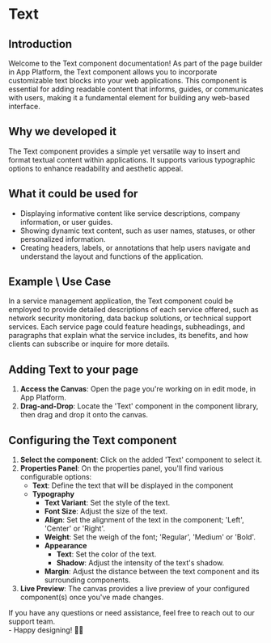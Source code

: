 # Text

## Introduction

Welcome to the Text component documentation! As part of the page builder in App Platform, the Text component allows you to incorporate customizable text blocks into your web applications. This component is essential for adding readable content that informs, guides, or communicates with users, making it a fundamental element for building any web-based interface.

## Why we developed it

The Text component provides a simple yet versatile way to insert and format textual content within applications. It supports various typographic options to enhance readability and aesthetic appeal.

## What it could be used for

* Displaying informative content like service descriptions, company information, or user guides.
* Showing dynamic text content, such as user names, statuses, or other personalized information.
* Creating headers, labels, or annotations that help users navigate and understand the layout and functions of the application.

## **Example \ Use Case**

In a service management application, the Text component could be employed to provide detailed descriptions of each service offered, such as network security monitoring, data backup solutions, or technical support services. Each service page could feature headings, subheadings, and paragraphs that explain what the service includes, its benefits, and how clients can subscribe or inquire for more details.&#x20;

## Adding Text to your page

1. **Access the Canvas**: Open the page you're working on in edit mode, in App Platform.
2. **Drag-and-Drop**: Locate the 'Text' component in the component library, then drag and drop it onto the canvas.

## Configuring the Text component

1. **Select the component**: Click on the added 'Text' component to select it.
2. **Properties Panel**: On the properties panel, you'll find various configurable options:
   * **Text**: Define the text that will be displayed in the component
   * **Typography**
     * **Text Variant**: Set the style of the text.
     * **Font Size**: Adjust the size of the text.
     * **Align**: Set the alignment of the text in the component; 'Left', 'Center' or 'Right'.
     * **Weight**: Set the weigh of the font; 'Regular', 'Medium' or 'Bold'.
     * **Appearance**
       * **Text**: Set the color of the text.
       * **Shadow**: Adjust the intensity of the text's shadow.
     * **Margin**: Adjust the distance between the text component and its surrounding components.
3. **Live Preview**: The canvas provides a live preview of your configured component(s) once you've made changes.



If you have any questions or need assistance, feel free to reach out to our support team.\
&#x20;\- Happy designing! 🎨🚀
